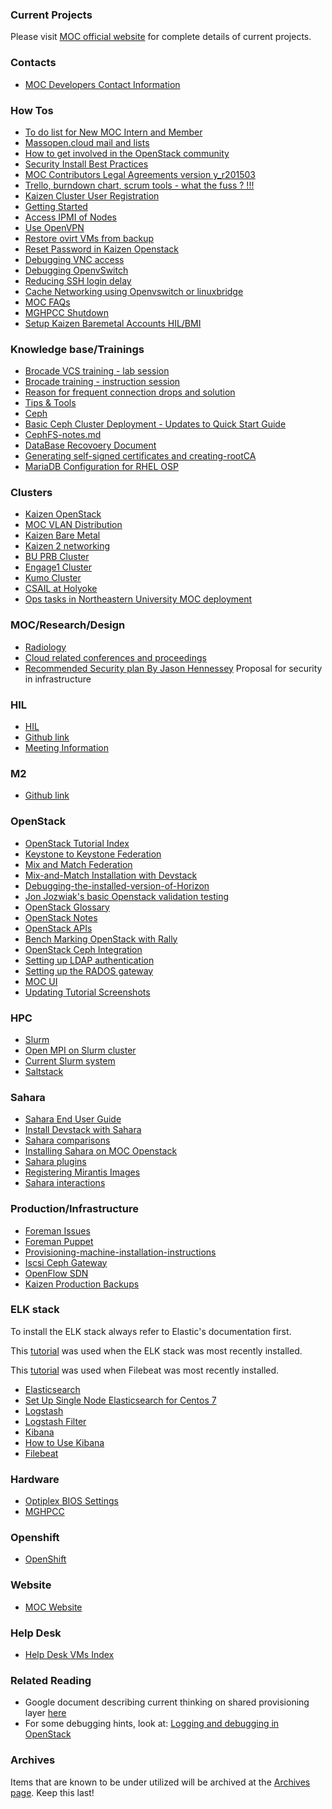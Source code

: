 ### Current Projects
Please visit [MOC official website](https://massopen.cloud)
for complete details of current projects.

### Contacts
 -  [MOC Developers Contact Information](contacts/MOC-Developers-Contact-Information.html)

### How Tos
 -  [To do list for New MOC Intern and Member](how-tos/To-do-list-for-New-MOC-Intern-and-Member.html)
 -  [Massopen.cloud mail and lists](how-tos/Massopen.cloud-mail-and-lists.html)
 -  [How to get involved in the OpenStack community](how-tos/How-to-Get-Involved-in-the-OpenStack-Community.html)
 -  [Security Install Best Practices](how-tos/Security-Install-Best-Practices.html)
 -  [MOC Contributors Legal Agreements version y_r201503](https://drive.google.com/folderview?id=0B3HZEpE-A8qadWVpY2piSjdYdXc&usp=sharing)
 -  [Trello, burndown chart, scrum tools - what the fuss ? !!!](how-tos/Trello.html)
 -  [Kaizen Cluster User Registration](how-tos/Kaizen-Cluster-User-Registration.html)
 -  [Getting Started](how-tos/Getting-started.html)
 -  [Access IPMI of Nodes](how-tos/Access-IPMI-of-nodes.html)
 -  [Use OpenVPN](how-tos/Use-OpenVPN.html)
 -  [Restore ovirt VMs from backup](how-tos/Restore-ovirt-VMs.md)
 -  [Reset Password in Kaizen Openstack](how-tos/Reset-Password-in-Kaizen-Openstack.html)
 -  [Debugging VNC access](how-tos/Debugging-VNC-access.html)
 -  [Debugging OpenvSwitch](how-tos/Debugging-openvswitch.html)
 -  [Reducing SSH login delay](how-tos/Reducing-SSH-login-delay.html)
 -  [Cache Networking using Openvswitch or linuxbridge](how-tos/cache-networking-using-openvswitch-or-bridge.html)
 -  [MOC FAQs](how-tos/MOC-frequently-asked-questions.html)
 -  [MGHPCC Shutdown](how-tos/MGHPCC-Shutdown.html)
 -  [Setup Kaizen Baremetal Accounts HIL/BMI](how-tos/kaizen-baremetal-accounts.md)

### Knowledge base/Trainings
 -  [Brocade  VCS training - lab session](_static/pdf/VCS_Lab.pptx.pdf)
 -  [Brocade training - instruction session](_static/pdf/VCS_Training_01.pdf)
 -  [Reason for frequent connection drops and solution](trainings/frequent-connection-drops-to-instances.html)
 -  [Tips & Tools](trainings/Tips-and-Tools.html)
 -  [Ceph](trainings/Ceph.html)
 -  [Basic Ceph Cluster Deployment - Updates to Quick Start Guide](trainings/Basic-Ceph-Cluster-Deployment-Changes-Updates-to-Quick-Start-Guide.html)
 -  [CephFS-notes.md](trainings/CephFS-notes.html)
 -  [DataBase Recovoery Document](trainings/DataBase-Recovoery-Document.html)
 -  [Generating self-signed certificates and creating-rootCA](trainings/Generating-self-signed-certificates-and-creating-rootCA.html)
 -  [MariaDB Configuration for RHEL OSP](trainings/Maria-DB-Configuration-for-RHEL-OSP.html)

### Clusters
 -  [Kaizen OpenStack](clusters/kaizen/Kaizen-OpenStack.html)
 -  [MOC VLAN Distribution](clusters/MOC-VLAN-Distribution.html)
 -  [Kaizen Bare Metal](clusters/kaizen/Kaizen-Bare-Metal.html)
 -  [Kaizen 2 networking](clusters/kaizen2/Kaizen-2.html)
 -  [BU PRB Cluster](clusters/prb/BU-PRB-Cluster.html)
 -  [Engage1 Cluster](clusters/engage1/Engage1-Cluster.html)
 -  [Kumo Cluster](clusters/kumo/Kumo-Cluster.html)
 -  [CSAIL at Holyoke](clusters/CSAIL-at-Holyoke.html)
 -  [Ops tasks in Northeastern University MOC deployment](clusters/kaizen/Ops-tasks-in-Northeastern-University-MOC-deployment.html)


### MOC/Research/Design
 -  [Radiology](research/Radiology.html)
 -  [Cloud related conferences and proceedings](research/Cloud-related-Conferences-and-proceedings.html)
 -  [Recommended Security plan By Jason Hennessey](research/Recommended-Security-plan-By-Jason-Hennessey.html) Proposal for security in infrastructure

### HIL
 -  [HIL](hil/HaaS.md)
 -  [Github link](https://github.com/CCI-MOC/hil)
 -  [Meeting Information](hil/HIL-Meeting-Information.html)

### M2
 -  [Github link](https://github.com/CCI-MOC/m2)

### OpenStack
 -  [OpenStack Tutorial Index](openstack/OpenStack-Tutorial-Index.html)
 -  [Keystone to Keystone Federation](openstack/Keystone-to-Keystone-Federation.html)
 -  [Mix and Match Federation](openstack/Mix-and-Match-Federation.html)
 -  [Mix-and-Match Installation with Devstack](openstack/Mix-and-Match-Installation-with-Devstack.md)
 -  [Debugging-the-installed-version-of-Horizon](openstack/Debugging-the-installed-version-of-Horizon.html)
 -  [Jon Jozwiak's basic Openstack validation testing](openstack/Jon-Jozwiak-basic-Openstack-validation-testing.html)
 -  [OpenStack Glossary](openstack/OpenStack-Glossary.html)
 -  [OpenStack Notes](openstack/OpenStack-Notes.html)
 -  [OpenStack APIs](openstack/OpenStack-APIs.html)
 -  [Bench Marking OpenStack with Rally](openstack/Benchmarking-Openstack-with-Rally.html)
 -  [OpenStack Ceph Integration](openstack/OpenStack-Ceph-Integration.html)
 -  [Setting up LDAP authentication](openstack/Setting-up-LDAP-authentication.html)
 -  [Setting up the RADOS gateway](openstack/Setting-up-the-RADOS-gateway.html)
 -  [MOC UI](openstack/UI.html)
 -  [Updating Tutorial Screenshots](openstack/Updating-Tutorial-Screenshots.html)

### HPC
 -  [Slurm](hpc/Slurm.html)
 -  [Open MPI on Slurm cluster](hpc/Open-MPI-on-Slurm-Cluster.html)
 -  [Current Slurm system](hpc/Current-Slurm-deployment-system.html)
 -  [Saltstack](hpc/Salt.html)

### Sahara
 -  [Sahara End User Guide](sahara/Sahara-End-User-Guide.html)
 -  [Install Devstack with Sahara](sahara/Install-Devstack-with-Sahara.html)
 -  [Sahara comparisons](sahara/Sahara-comparisons.html)
 -  [Installing Sahara on MOC Openstack](sahara/Installing-Sahara-on-MOC-Openstack.html)
 -  [Sahara plugins](sahara/Sahara-plugins.html)
 -  [Registering Mirantis Images](sahara/Registering-Mirantis-Images.html)
 -  [Sahara interactions](sahara/Sahara-interactions.html)

### Production/Infrastructure
 -  [Foreman Issues](infrastructure/Foreman.html)
 -  [Foreman Puppet](infrastructure/Foreman-Puppet.html)
 -  [Provisioning-machine-installation-instructions](infrastructure/Provisioning-machine-installation-instructions.html)
 -  [Iscsi Ceph Gateway](infrastructure/Iscsi-ceph-gateway.html)
 -  [OpenFlow SDN](infrastructure/OpenFlow-SDN.html)
 -  [Kaizen Production Backups](infrastructure/Kaizen-Production-Backups.html)

### ELK stack
To install the ELK stack always refer to Elastic's documentation first.

This [tutorial](https://www.elastic.co/guide/en/beats/libbeat/current/getting-started.html#getting-started)
was used when the ELK stack was most recently installed.

This [tutorial](https://www.elastic.co/guide/en/beats/filebeat/current/filebeat-getting-started.html) was used when Filebeat was most recently installed.
 -  [Elasticsearch](elk/Elasticsearch.html)
 -  [Set Up Single Node Elasticsearch for Centos 7](elk/Set-Up-Single-Node-Elasticsearch-for-CentOS-7.html)
 -  [Logstash](elk/Logstash.html)
 -  [Logstash Filter](elk/Logstash-Filter.html)
 -  [Kibana](elk/Kibana.html)
 -  [How to Use Kibana](elk/How-to-Use-Production-Kibana.html)
 -  [Filebeat](elk/Filebeat.html)

### Hardware
 -  [Optiplex BIOS Settings](hardware/Optiplex-BIOS-Settings.html)
 -  [MGHPCC](hardware/MGHPCC.html)

### Openshift
 -  [OpenShift](openshift/OpenShift.html)

### Website
 -  [MOC Website](website/MOC-Website.html)

### Help Desk
 -  [Help Desk VMs Index](helpdesk/Helpdesk-VMs-Index.html)

### Related Reading
 -  Google document describing current thinking on shared provisioning layer [here](https://docs.google.com/document/d/110avjh50FpwprMdMb_z2LS8n2TjUsh2xbSqHm3qAAOw/edit?usp=sharing)
 -  For some debugging hints, look at: [Logging and debugging in OpenStack](http://vmartinezdelacruz.com/logging-and-debugging-in-openstack/)

### Archives
Items that are known to be under utilized will be archived at the [Archives page](Archives-page.html).
Keep this last!
